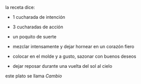 la receta dice:

- 1 cucharada de intención
- 3 cucharadas de acción
- un poquito de suerte

- mezclar intensamente y dejar hornear en un corazón fiero
- colocar en el molde y a gusto, sazonar con buenos deseos
- dejar reposar durante una vuelta del sol al cielo

este plato se llama _Cambio_

